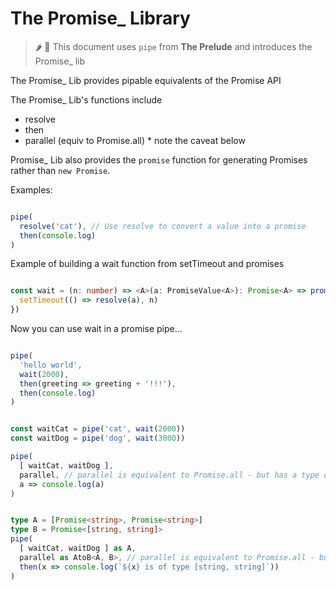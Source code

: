 # The Promise_ Library

> 🌶️   🧩   This document uses `pipe` from **The Prelude** and introduces the Promise_ lib

The Promise_ Lib provides pipable equivalents of the Promise API

The Promise_ Lib's functions include
- resolve
- then
- parallel (equiv to Promise.all) * note the caveat below

Promise_ Lib also provides the `promise` function for generating Promises rather than `new Promise`.

Examples: 

```typescript

pipe(
  resolve('cat'), // Use resolve to convert a value into a promise
  then(console.log)
)

```

Example of building a wait function from setTimeout and promises

```typescript

const wait = (n: number) => <A>(a: PromiseValue<A>): Promise<A> => promise(resolve => {
  setTimeout(() => resolve(a), n)
})

```
Now you can use wait in a promise pipe...

```typescript

pipe(
  'hello world',
  wait(2000),
  then(greeting => greeting + '!!!'),
  then(console.log)
)

```

```typescript

const waitCat = pipe('cat', wait(2000))
const waitDog = pipe('dog', wait(3000))

pipe(
  [ waitCat, waitDog ],
  parallel, // parallel is equivalent to Promise.all - but has a type of (a: any) => any which means we need to annotate it
  a => console.log(a)
)

```

```typescript

type A = [Promise<string>, Promise<string>]
type B = Promise<[string, string]>
pipe(
  [ waitCat, waitDog ] as A,
  parallel as AtoB<A, B>, // parallel is equivalent to Promise.all - but has a type of (a: any) => any which means we need to annotate it
  then(x => console.log(`${x} is of type [string, string]`))
)

```
